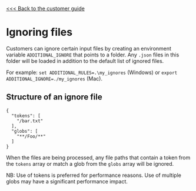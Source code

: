 [<<< Back to the customer guide](../customer_guide.md)

# Ignoring files

Customers can ignore certain input files by creating an environment variable `ADDITIONAL_IGNORE` that points to a folder. Any `.json` files in this folder will be loaded in addition to the default list of ignored files.

For example: `set ADDITIONAL_RULES=.\my_ignores` (Windows) or `export ADDITIONAL_IGNORE=./my_ignores` (Mac).

## Structure of an ignore file

    {
      "tokens": [
        "/bar.txt"
      ],
      "globs": [
        "**/Foo/**"
      ]
    }

When the files are being processed, any file paths that contain a token from the `tokens` array or match a glob from the `globs` array will be ignored.

NB: Use of tokens is preferred for performance reasons. Use of multiple globs may have a significant performance impact.
